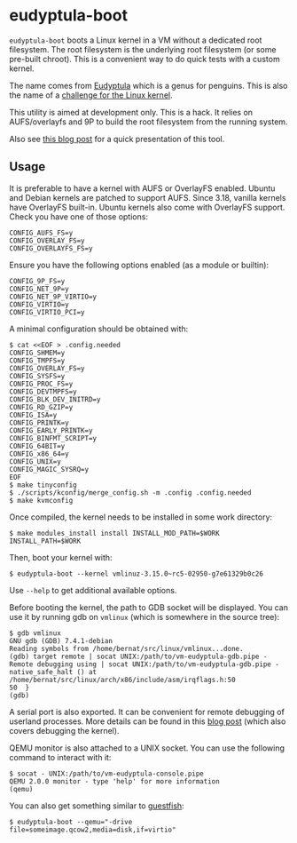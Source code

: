 eudyptula-boot
==============

`eudyptula-boot` boots a Linux kernel in a VM without a dedicated root
filesystem. The root filesystem is the underlying root filesystem (or
some pre-built chroot). This is a convenient way to do quick tests
with a custom kernel.

The name comes from [Eudyptula][] which is a genus for penguins. This
is also the name of a [challenge for the Linux kernel][].

This utility is aimed at development only. This is a hack. It relies
on AUFS/overlayfs and 9P to build the root filesystem from the running
system.

[Eudyptula]: http://en.wikipedia.org/wiki/Eudyptula
[challenge for the Linux kernel]: http://eudyptula-challenge.org/

Also see
[this blog post](http://vincent.bernat.im/en/blog/2014-eudyptula-boot.html)
for a quick presentation of this tool.

Usage
-----

It is preferable to have a kernel with AUFS or OverlayFS
enabled. Ubuntu and Debian kernels are patched to support AUFS. Since
3.18, vanilla kernels have OverlayFS built-in. Ubuntu kernels also
come with OverlayFS support. Check you have one of those options:

    CONFIG_AUFS_FS=y
    CONFIG_OVERLAY_FS=y
    CONFIG_OVERLAYFS_FS=y

Ensure you have the following options enabled (as a module or builtin):

    CONFIG_9P_FS=y
    CONFIG_NET_9P=y
    CONFIG_NET_9P_VIRTIO=y
    CONFIG_VIRTIO=y
    CONFIG_VIRTIO_PCI=y

A minimal configuration should be obtained with:

    $ cat <<EOF > .config.needed
    CONFIG_SHMEM=y
    CONFIG_TMPFS=y
    CONFIG_OVERLAY_FS=y
    CONFIG_SYSFS=y
    CONFIG_PROC_FS=y
    CONFIG_DEVTMPFS=y
    CONFIG_BLK_DEV_INITRD=y
    CONFIG_RD_GZIP=y
    CONFIG_ISA=y
    CONFIG_PRINTK=y
    CONFIG_EARLY_PRINTK=y
    CONFIG_BINFMT_SCRIPT=y
    CONFIG_64BIT=y
    CONFIG_x86_64=y
    CONFIG_UNIX=y
    CONFIG_MAGIC_SYSRQ=y
    EOF
    $ make tinyconfig
    $ ./scripts/kconfig/merge_config.sh -m .config .config.needed
    $ make kvmconfig

Once compiled, the kernel needs to be installed in some work directory:

    $ make modules_install install INSTALL_MOD_PATH=$WORK INSTALL_PATH=$WORK

Then, boot your kernel with:

    $ eudyptula-boot --kernel vmlinuz-3.15.0~rc5-02950-g7e61329b0c26

Use `--help` to get additional available options.

Before booting the kernel, the path to GDB socket will be
displayed. You can use it by running gdb on `vmlinux` (which is
somewhere in the source tree):

    $ gdb vmlinux
    GNU gdb (GDB) 7.4.1-debian
    Reading symbols from /home/bernat/src/linux/vmlinux...done.
    (gdb) target remote | socat UNIX:/path/to/vm-eudyptula-gdb.pipe -
    Remote debugging using | socat UNIX:/path/to/vm-eudyptula-gdb.pipe -
    native_safe_halt () at /home/bernat/src/linux/arch/x86/include/asm/irqflags.h:50
    50  }
    (gdb)

A serial port is also exported. It can be convenient for remote
debugging of userland processes. More details can be found in this
[blog post][] (which also covers debugging the kernel).

[blog post]: http://vincent.bernat.im/en/blog/2012-network-lab-kvm.html

QEMU monitor is also attached to a UNIX socket. You can use the
following command to interact with it:

    $ socat - UNIX:/path/to/vm-eudyptula-console.pipe
    QEMU 2.0.0 monitor - type 'help' for more information
    (qemu)

You can also get something similar to [guestfish][]:

    $ eudyptula-boot --qemu="-drive file=someimage.qcow2,media=disk,if=virtio"

[guestfish]: http://libguestfs.org/guestfish.1.html
